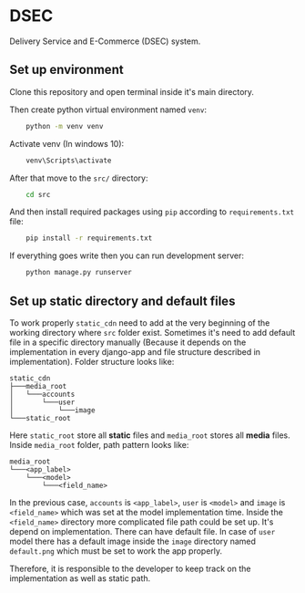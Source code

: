 # DSEC

Delivery Service and E-Commerce (DSEC) system.

## Set up environment
Clone this repository and open terminal inside it's main directory.

Then create python virtual environment named `venv`:
```bash
    python -m venv venv
```
Activate venv (In windows 10):
```bash
    venv\Scripts\activate
```

After that move to the `src/` directory:
```bash
    cd src
```

And then install required packages using `pip` according to `requirements.txt` file:
```bash
    pip install -r requirements.txt
```

If everything goes write then you can run development server:
```bash
    python manage.py runserver
```

## Set up static directory and default files
To work properly `static_cdn` need to add at the very beginning of the working directory where `src` folder exist.
Sometimes it's need to add default file in a specific directory manually (Because it depends on the implementation in every django-app and file structure described in implementation).
Folder structure looks like:
```
static_cdn
├───media_root
│   └───accounts
│       └───user
│           └───image
└───static_root
```
Here `static_root` store all **static** files and `media_root` stores all **media** files.
Inside `media_root` folder, path pattern looks like:
```
media_root
└───<app_label>
    └───<model>
        └───<field_name>
```
In the previous case, `accounts` is `<app_label>`, `user` is `<model>` and `image` is `<field_name>` which was set at the model implementation time.
Inside the `<field_name>` directory more complicated file path could be set up. It's depend on implementation. There can have default file. In case of `user` model there has a default image inside the `image` directory named `default.png` which must be set to work the app properly.

Therefore, it is responsible to the developer to keep track on the implementation as well as static path.

